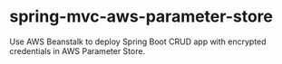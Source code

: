 # spring-mvc-aws-parameter-store
Use AWS Beanstalk to deploy Spring Boot CRUD app with encrypted credentials in AWS Parameter Store.
